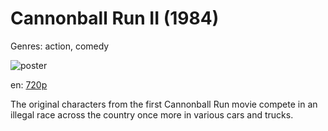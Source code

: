 # Cannonball Run II (1984)

Genres: action, comedy

![poster](http://image.tmdb.org/t/p/w500/6Z5wXVG5V05WigfjMXGm87ipkvZ.jpg)

en:
  [720p](magnet:?xt=urn:btih:c32cc114b6e444c8074a249bccc38405c105a0c5&dn=Cannonball+Run+II+(1984)&tr=udp%3A%2F%2Ftracker.yify-torrents.com%2Fannounce&tr=udp%3A%2F%2Fopen.demonii.com%3A1337%2Fannounce&tr=udp%3A%2F%2Fexodus.desync.com%3A6969&tr=udp%3A%2F%2Ftracker.istole.it%3A80&tr=udp%3A%2F%2Ftracker.publicbt.com%3A80&tr=udp%3A%2F%2Ftracker.publichd.eu%3A80%2Fannounce&tr=udp%3A%2F%2Ftracker.openbittorrent.com%3A80%2Fannounce&tr=udp%3A%2F%2Fcoppersurfer.tk%3A6969%2Fannounce)
  


The original characters from the first Cannonball Run movie compete in an illegal race across the country once more in various cars and trucks.